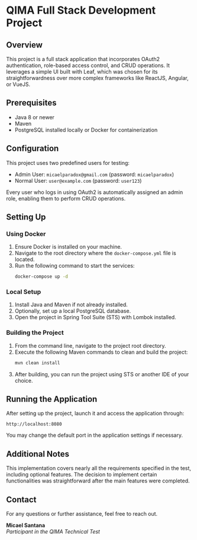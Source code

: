 # QIMA Full Stack Development Project

## Overview

This project is a full stack application that incorporates OAuth2 authentication, role-based access control, and CRUD operations. It leverages a simple UI built with Leaf, which was chosen for its straightforwardness over more complex frameworks like ReactJS, Angular, or VueJS.

## Prerequisites

- Java 8 or newer
- Maven
- PostgreSQL installed locally or Docker for containerization

## Configuration

This project uses two predefined users for testing:
- Admin User: `micaelparadox@gmail.com` (password: `micaelparadox`)
- Normal User: `user@example.com` (password: `user123`)

Every user who logs in using OAuth2 is automatically assigned an admin role, enabling them to perform CRUD operations.

## Setting Up

### Using Docker

1. Ensure Docker is installed on your machine.
2. Navigate to the root directory where the `docker-compose.yml` file is located.
3. Run the following command to start the services:
   ```bash
   docker-compose up -d
   ```

### Local Setup

1. Install Java and Maven if not already installed.
2. Optionally, set up a local PostgreSQL database.
3. Open the project in Spring Tool Suite (STS) with Lombok installed.

### Building the Project

1. From the command line, navigate to the project root directory.
2. Execute the following Maven commands to clean and build the project:
   ```bash
   mvn clean install
   ```
3. After building, you can run the project using STS or another IDE of your choice.

## Running the Application

After setting up the project, launch it and access the application through:
```
http://localhost:8080
```
You may change the default port in the application settings if necessary.

## Additional Notes

This implementation covers nearly all the requirements specified in the test, including optional features. The decision to implement certain functionalities was straightforward after the main features were completed.

## Contact

For any questions or further assistance, feel free to reach out.

**Micael Santana**  
_Participant in the QIMA Technical Test_
```

